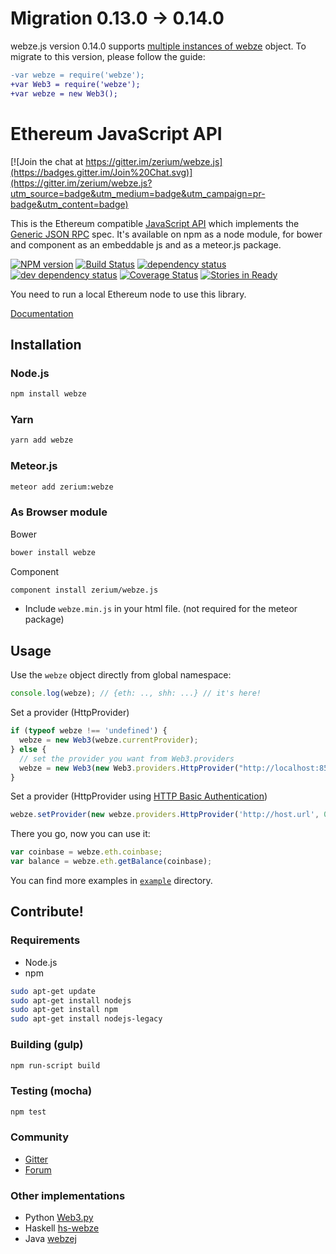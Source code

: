 # Migration 0.13.0 -> 0.14.0

webze.js version 0.14.0 supports [multiple instances of webze](https://github.com/zerium/webze.js/issues/297) object.
To migrate to this version, please follow the guide:

```diff
-var webze = require('webze');
+var Web3 = require('webze');
+var webze = new Web3();
```


# Ethereum JavaScript API

[![Join the chat at https://gitter.im/zerium/webze.js](https://badges.gitter.im/Join%20Chat.svg)](https://gitter.im/zerium/webze.js?utm_source=badge&utm_medium=badge&utm_campaign=pr-badge&utm_content=badge)

This is the Ethereum compatible [JavaScript API](https://github.com/zerium/wiki/wiki/JavaScript-API)
which implements the [Generic JSON RPC](https://github.com/zerium/wiki/wiki/JSON-RPC) spec. It's available on npm as a node module, for bower and component as an embeddable js and as a meteor.js package.

[![NPM version][npm-image]][npm-url] [![Build Status][travis-image]][travis-url] [![dependency status][dep-image]][dep-url] [![dev dependency status][dep-dev-image]][dep-dev-url] [![Coverage Status][coveralls-image]][coveralls-url] [![Stories in Ready][waffle-image]][waffle-url]

<!-- [![browser support](https://ci.testling.com/zerium/zerium.js.png)](https://ci.testling.com/zerium/zerium.js) -->

You need to run a local Ethereum node to use this library.

[Documentation](https://github.com/zerium/wiki/wiki/JavaScript-API)

## Installation

### Node.js

```bash
npm install webze
```

### Yarn

```bash
yarn add webze
```

### Meteor.js

```bash
meteor add zerium:webze
```

### As Browser module
Bower

```bash
bower install webze
```

Component

```bash
component install zerium/webze.js
```

* Include `webze.min.js` in your html file. (not required for the meteor package)

## Usage
Use the `webze` object directly from global namespace:

```js
console.log(webze); // {eth: .., shh: ...} // it's here!
```

Set a provider (HttpProvider)

```js
if (typeof webze !== 'undefined') {
  webze = new Web3(webze.currentProvider);
} else {
  // set the provider you want from Web3.providers
  webze = new Web3(new Web3.providers.HttpProvider("http://localhost:8545"));
}
```

Set a provider (HttpProvider using [HTTP Basic Authentication](https://en.wikipedia.org/wiki/Basic_access_authentication))

```js
webze.setProvider(new webze.providers.HttpProvider('http://host.url', 0, BasicAuthUsername, BasicAuthPassword));
```

There you go, now you can use it:

```js
var coinbase = webze.eth.coinbase;
var balance = webze.eth.getBalance(coinbase);
```

You can find more examples in [`example`](https://github.com/zerium/webze.js/tree/master/example) directory.


## Contribute!

### Requirements

* Node.js
* npm

```bash
sudo apt-get update
sudo apt-get install nodejs
sudo apt-get install npm
sudo apt-get install nodejs-legacy
```

### Building (gulp)

```bash
npm run-script build
```


### Testing (mocha)

```bash
npm test
```

### Community
 - [Gitter](https://gitter.im/zerium/webze.js?source=orgpage)
 - [Forum](https://forum.zerium.org/categories/zerium-js)


### Other implementations
 - Python [Web3.py](https://github.com/pipermerriam/webze.py)
 - Haskell [hs-webze](https://github.com/airalab/hs-webze)
 - Java [webzej](https://github.com/webzej/webzej)


[npm-image]: https://badge.fury.io/js/webze.png
[npm-url]: https://npmjs.org/package/webze
[travis-image]: https://travis-ci.org/zerium/webze.js.svg
[travis-url]: https://travis-ci.org/zerium/webze.js
[dep-image]: https://david-dm.org/zerium/webze.js.svg
[dep-url]: https://david-dm.org/zerium/webze.js
[dep-dev-image]: https://david-dm.org/zerium/webze.js/dev-status.svg
[dep-dev-url]: https://david-dm.org/zerium/webze.js#info=devDependencies
[coveralls-image]: https://coveralls.io/repos/zerium/webze.js/badge.svg?branch=master
[coveralls-url]: https://coveralls.io/r/zerium/webze.js?branch=master
[waffle-image]: https://badge.waffle.io/zerium/webze.js.svg?label=ready&title=Ready
[waffle-url]: https://waffle.io/zerium/webze.js
